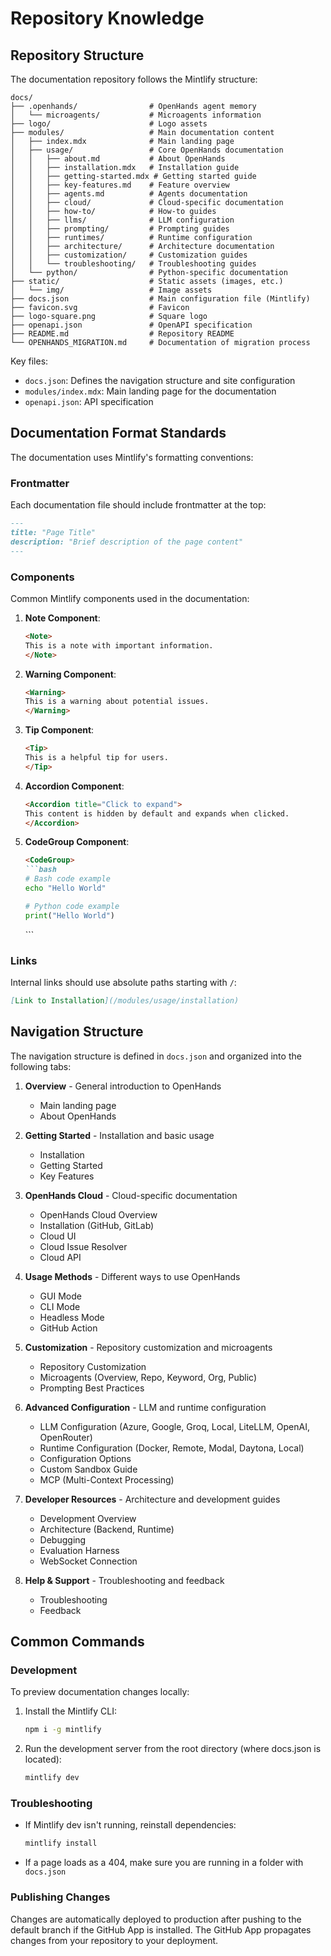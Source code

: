 # Repository Knowledge

## Repository Structure

The documentation repository follows the Mintlify structure:

```
docs/
├── .openhands/                # OpenHands agent memory
│   └── microagents/           # Microagents information
├── logo/                      # Logo assets
├── modules/                   # Main documentation content
│   ├── index.mdx              # Main landing page
│   ├── usage/                 # Core OpenHands documentation
│   │   ├── about.md           # About OpenHands
│   │   ├── installation.mdx   # Installation guide
│   │   ├── getting-started.mdx # Getting started guide
│   │   ├── key-features.md    # Feature overview
│   │   ├── agents.md          # Agents documentation
│   │   ├── cloud/             # Cloud-specific documentation
│   │   ├── how-to/            # How-to guides
│   │   ├── llms/              # LLM configuration
│   │   ├── prompting/         # Prompting guides
│   │   ├── runtimes/          # Runtime configuration
│   │   ├── architecture/      # Architecture documentation
│   │   ├── customization/     # Customization guides
│   │   └── troubleshooting/   # Troubleshooting guides
│   └── python/                # Python-specific documentation
├── static/                    # Static assets (images, etc.)
│   └── img/                   # Image assets
├── docs.json                  # Main configuration file (Mintlify)
├── favicon.svg                # Favicon
├── logo-square.png            # Square logo
├── openapi.json               # OpenAPI specification
├── README.md                  # Repository README
└── OPENHANDS_MIGRATION.md     # Documentation of migration process
```

Key files:
- `docs.json`: Defines the navigation structure and site configuration
- `modules/index.mdx`: Main landing page for the documentation
- `openapi.json`: API specification

## Documentation Format Standards

The documentation uses Mintlify's formatting conventions:

### Frontmatter

Each documentation file should include frontmatter at the top:

```md
---
title: "Page Title"
description: "Brief description of the page content"
---
```

### Components

Common Mintlify components used in the documentation:

1. **Note Component**:
   ```md
   <Note>
   This is a note with important information.
   </Note>
   ```

2. **Warning Component**:
   ```md
   <Warning>
   This is a warning about potential issues.
   </Warning>
   ```

3. **Tip Component**:
   ```md
   <Tip>
   This is a helpful tip for users.
   </Tip>
   ```

4. **Accordion Component**:
   ```md
   <Accordion title="Click to expand">
   This content is hidden by default and expands when clicked.
   </Accordion>
   ```

5. **CodeGroup Component**:
   ```md
   <CodeGroup>
   ```bash
   # Bash code example
   echo "Hello World"
   ```

   ```python
   # Python code example
   print("Hello World")
   ```
   </CodeGroup>
   ```

### Links

Internal links should use absolute paths starting with `/`:

```md
[Link to Installation](/modules/usage/installation)
```

## Navigation Structure

The navigation structure is defined in `docs.json` and organized into the following tabs:

1. **Overview** - General introduction to OpenHands
   - Main landing page
   - About OpenHands

2. **Getting Started** - Installation and basic usage
   - Installation
   - Getting Started
   - Key Features

3. **OpenHands Cloud** - Cloud-specific documentation
   - OpenHands Cloud Overview
   - Installation (GitHub, GitLab)
   - Cloud UI
   - Cloud Issue Resolver
   - Cloud API

4. **Usage Methods** - Different ways to use OpenHands
   - GUI Mode
   - CLI Mode
   - Headless Mode
   - GitHub Action

5. **Customization** - Repository customization and microagents
   - Repository Customization
   - Microagents (Overview, Repo, Keyword, Org, Public)
   - Prompting Best Practices

6. **Advanced Configuration** - LLM and runtime configuration
   - LLM Configuration (Azure, Google, Groq, Local, LiteLLM, OpenAI, OpenRouter)
   - Runtime Configuration (Docker, Remote, Modal, Daytona, Local)
   - Configuration Options
   - Custom Sandbox Guide
   - MCP (Multi-Context Processing)

7. **Developer Resources** - Architecture and development guides
   - Development Overview
   - Architecture (Backend, Runtime)
   - Debugging
   - Evaluation Harness
   - WebSocket Connection

8. **Help & Support** - Troubleshooting and feedback
   - Troubleshooting
   - Feedback

## Common Commands

### Development

To preview documentation changes locally:

1. Install the Mintlify CLI:
   ```bash
   npm i -g mintlify
   ```

2. Run the development server from the root directory (where docs.json is located):
   ```bash
   mintlify dev
   ```

### Troubleshooting

- If Mintlify dev isn't running, reinstall dependencies:
  ```bash
  mintlify install
  ```

- If a page loads as a 404, make sure you are running in a folder with `docs.json`

### Publishing Changes

Changes are automatically deployed to production after pushing to the default branch if the GitHub App is installed. The GitHub App propagates changes from your repository to your deployment.